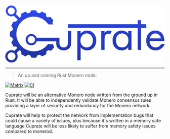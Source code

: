 ![Cuprate](misc/logo/wordmark/CuprateWordmark.svg)


----

> An up and coming Rust Monero node.

[![Matrix](https://img.shields.io/badge/Matrix-Cuprate-white?logo=matrix&labelColor=grey&logoColor=white)](https://matrix.to/#/#cuprate:monero.social) [![CI](https://github.com/Cuprate/cuprate/actions/workflows/ci.yml/badge.svg)](https://github.com/Cuprate/cuprate/actions/workflows/ci.yml)

Cuprate will be an alternative Monero node written from the ground up in Rust. It 
will be able to independently validate Monero consensus rules providing a layer of 
security and redundancy for the Monero network.

Cuprate will help to protect the network from implementation bugs that could 
cause a variety of issues, plus because it's written in a memory safe language Cuprate 
will be less likely to suffer from memory safety issues compared to monerod.
